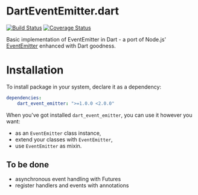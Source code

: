 # DartEventEmitter.dart

[![Build Status](https://travis-ci.org/eps90/event-emitter.dart.svg?branch=master)](https://travis-ci.org/eps90/event-emitter.dart)
[![Coverage Status](https://coveralls.io/repos/eps90/event-emitter.dart/badge.svg?branch=master)](https://coveralls.io/r/eps90/event-emitter.dart?branch=master)

Basic implementation of EventEmitter in Dart - a port of Node.js' [EventEmitter](https://nodejs.org/api/events.html#events_class_events_eventemitter) enhanced with Dart goodness.

# Installation

To install package in your system, declare it as a dependency:

```yaml
dependencies:
    dart_event_emitter: ">=1.0.0 <2.0.0"
```

When you've got installed `dart_event_emitter`, you can use it however you want:

* as an `EventEmitter` class instance,
* extend your classes with `EventEmitter`,
* use `EventEmitter` as mixin.

## To be done

* asynchronous event handling with Futures
* register handlers and events with annotations
